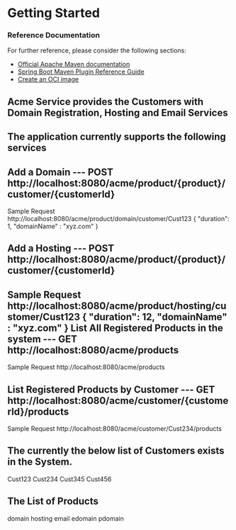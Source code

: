 
# Getting Started

### Reference Documentation
For further reference, please consider the following sections:

* [Official Apache Maven documentation](https://maven.apache.org/guides/index.html)
* [Spring Boot Maven Plugin Reference Guide](https://docs.spring.io/spring-boot/docs/2.3.3.RELEASE/maven-plugin/reference/html/)
* [Create an OCI image](https://docs.spring.io/spring-boot/docs/2.3.3.RELEASE/maven-plugin/reference/html/#build-image)


Acme Service provides the Customers with Domain Registration, Hosting and Email Services
-----------------------------------------------------------------------------------------

The application currently supports the following services
------------------------------------------------

Add a Domain  --- POST http://localhost:8080/acme/product/{product}/customer/{customerId}
------------


Sample Request http://localhost:8080/acme/product/domain/customer/Cust123
{
    "duration": 1,
    "domainName" : "xyz.com"
}

Add a Hosting --- POST http://localhost:8080/acme/product/{product}/customer/{customerId}
-------------

Sample Request http://localhost:8080/acme/product/hosting/customer/Cust123
{
    "duration": 12,
    "domainName" : "xyz.com"
}
List All Registered Products in the system --- GET http://localhost:8080/acme/products
-------------------------------------------

Sample Request http://localhost:8080/acme/products

List Registered Products by Customer --- GET http://localhost:8080/acme/customer/{customerId}/products
------------------------------------

Sample Request http://localhost:8080/acme/customer/Cust234/products

The currently the below list of Customers exists in the System.
--------------------------------------------------------------
Cust123
Cust234
Cust345
Cust456

The List of Products 
----------------------
domain
hosting
email
edomain
pdomain


